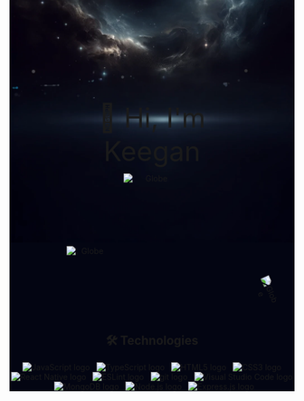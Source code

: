 <div align="center" style="padding: 0px; position: relative; background-color: #030512">
    <img draggable="false" src="./assets/banner.webp" style=" width: 100%; translate: 0px -25%; top: 0; left: 0; height: fit-content; position: relative;" alt="Banner" />
    <div style="font-size: 5vw; padding-bottom: 24px; position: absolute; top: 20%; left: 50%; ; translate: -50% 0%">👋 Hi, I'm Keegan</div>
    <img draggable="false" alt="Globe" width="20%" src="assets/globe.gif" style="position: absolute; top: 40%; left: 50%; translate: -50% 0%" ></img>
    <a href="https://www.linkedin.com/in/keeganpotgieter"><img draggable="false" alt="Globe" width="15%" src="assets/moon.gif" style="position: absolute; top: 60%; left: 20%;" ></img></a>
    <a href="https://necta.app"><img draggable="false" alt="Globe" width="10%" src="assets/venus.webp" style="position: absolute; top: 70%; right: 5%; rotate: 66deg;" /></a>
    <div style="display: flex; flex-direction: column; color: #ffffff">
</div>

## 🛠 Technologies

<a name="learning-now"></a>

&nbsp;
<img src="https://img.shields.io/badge/JavaScript-282C34?logo=javascript&logoColor=F7DF1E" alt="JavaScript logo" title="JavaScript" height="10" />
&nbsp;
<img src="https://img.shields.io/badge/TypeScript-282C34?logo=typescript&logoColor=3178C6" alt="TypeScript logo" title="TypeScript" height="10" />
&nbsp;
<img src="https://img.shields.io/badge/HTML5-282C34?logo=html5&logoColor=E34F26" alt="HTML5 logo" title="HTML5" height="10" />
&nbsp;
<img src="https://img.shields.io/badge/CSS3-282C34?logo=css3&logoColor=1572B6" alt="CSS3 logo" title="CSS3" height="10" />
&nbsp;
<img src="https://img.shields.io/badge/React Native-282C34?logo=react&logoColor=61DAFB" alt="React Native logo" title="React Native" height="10" />
&nbsp;
<img src="https://img.shields.io/badge/ESLint-282C34?logo=eslint&logoColor=4B32C3" alt="ESLint logo" title="ESLint" height="10" />
&nbsp;
<img src="https://img.shields.io/badge/git-282C34?logo=git&logoColor=F05032" alt="git logo" title="git" height="10" />
&nbsp;
<img src="https://img.shields.io/badge/VS%20Code-282C34?logo=visual-studio-code&logoColor=007ACC" alt="Visual Studio Code logo" title="Visual Studio Code" height="10" />
&nbsp;
<img src="https://img.shields.io/badge/MongoDB-282C34?logo=mongodb&logoColor=47A248" alt="MongoDB logo" title="MongoDB" height="10" />
&nbsp;
<img src="https://img.shields.io/badge/Node.js-282C34?logo=node.js&logoColor=339933" alt="Node.js logo" title="Node.js" height="10" />
&nbsp;
<img src="https://img.shields.io/badge/Express-282C34?logo=express&logoColor=FFFFFF" alt="Express.js logo" title="Express.js" height="10" />
